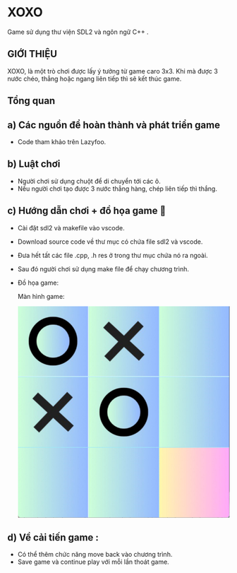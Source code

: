 # XOXO
Game sử dụng thư viện SDL2 và ngôn ngữ C++ .

## GIỚI THIỆU
 XOXO, là một trò chơi được lấy ý tưởng từ game caro 3x3. Khi mà được 3 nước chéo, thẳng hoặc ngang liên tiếp thì sẽ kết thúc game.
 
 ## Tổng quan
a) Các nguồn để hoàn thành và phát triển game 
---
 - Code tham khảo trên Lazyfoo.
  
b) Luật chơi
---
 - Người chơi sử dụng chuột để di chuyển tới các ô.
 - Nếu người chơi tạo được 3 nước thẳng hàng, chép liên tiếp thì thắng.

c) Hướng dẫn chơi + đồ họa game 💯
---
- Cài đặt sdl2 và makefile vào vscode.
- Download source code về thư mục có chứa file sdl2 và vscode.
- Đưa hết tất các file .cpp, .h res ở trong thư mục chứa nó ra ngoài.
- Sau đó người chơi sử dụng make file để chạy chương trình.
- Đồ họa game:
   
   Màn hình game:
   
   
   ![image](https://github.com/22026513TranTrungHieu/GAME_XOXO/blob/main/XO/Menu/m%C3%B4%20t%E1%BA%A3.jpg)
   
  

   
    
d) Về cải tiến game :
---
 - Có thể thêm chức năng move back vào chương trình.
 - Save game và continue play với mỗi lần thoát game.
 
